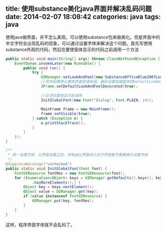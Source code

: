 title: 使用substance美化java界面并解决乱码问题
date: 2014-02-07 18:08:42
categories: java
tags: java
---

使用java做界面，并不怎么美观，可以使用substance包来做美化。但是界面中的中文字符会出现乱码的现象，可以通过设置字体来解决这个问题。首先写使用substance外观的代码，然后在要使窗体显示的代码之前调用一个方法

<!-- more -->

```java
public static void main(String[] args) throws ClassNotFoundException {
	EventQueue.invokeLater(new Runnable() {
		public void run() {
			try {
				UIManager.setLookAndFeel(new SubstanceOfficeBlue2007LookAndFeel());
				//另外如果想让整体界面变得协调，最好设置容器窗体的DefaultLookAndFeelDecorated属性为true。
				JFrame.setDefaultLookAndFeelDecorated(true);
				
				//必须在窗体显示前调用
				InitGlobalFont(new Font("Dialog", Font.PLAIN, 14));  
				 
				MainFrame frame = new MainFrame();
				frame.setVisible(true);
			} catch (Exception e) {
				e.printStackTrace();
			}
		}
	});
}

/**
 * 统一设置字体，父界面设置之后，所有由父界面进入的子界面都不需要再次设置字体
 */
@SuppressWarnings("unchecked")
public static void InitGlobalFont(Font font) {
	FontUIResource fontRes = new FontUIResource(font);
	for (Enumeration<Object> keys = UIManager.getDefaults().keys(); keys
			.hasMoreElements();) {
		Object key = keys.nextElement();
		Object value = UIManager.get(key);
		if (value instanceof FontUIResource) {
			UIManager.put(key, fontRes);
		}
	}
}  
```
这样，程序界面字体就不会乱码了。
